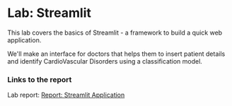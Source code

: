 # Lab: Streamlit

  This lab covers the basics of Streamlit - a framework to build a quick web application. 
  
  We'll make an interface for doctors that helps them to insert patient details and identify CardioVascular Disorders using a classification model.
  
### Links to the report

Lab report: [Report: Streamlit Application](https://codelabs-preview.appspot.com/?file_id=1zQS6XyoJH2itTypuNuj5ZXeVvbyVSIM96QvNaZbayVs#0)
